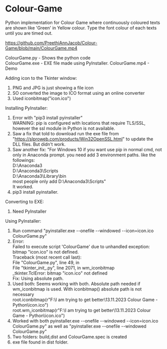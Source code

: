 # Colour-Game
Python implementation for Colour Game where continuously coloured texts are shown like 'Green' in Yellow colour. Type the font colour of each texts until you are timed out.

https://github.com/PreethiAnnJacob/Colour-Game/blob/main/ColourGame.mp4

ColourGame.py - Shows the python code  
ColourGame.exe - EXE file made using PyInstaller.
ColourGame.mp4 - Demo

Adding icon to the Tkinter window:  
1. PNG and JPG is just showing a file icon  
2. SO converted the image to ICO format using an online converter  
3. Used iconbitmap("icon.ico")  

Installing PyInstaller:  
1. Error with "pip3 install pyinstaller"  
WARNING: pip is configured with locations that require TLS/SSL, however the ssl module in Python is not available.  
2. Saw a fix that told to download run the exe file from "https://slproweb.com/products/Win32OpenSSL.html" to update the DLL files. But didn't work.  
3. Saw another fix: "For Windows 10 if you want use pip in normal cmd, not only in Anaconda prompt. you need add 3 environment paths. like the followings:   
D:\Anaconda3   
D:\Anaconda3\Scripts  
D:\Anaconda3\Library\bin   
most people only add D:\Anaconda3\Scripts"  
It worked.  
4. pip3 install pyinstaller.  

Converting to EXE:  
1. Need PyInstaller  

Using PyInstaller:  
1. Run command "pyinstaller.exe --onefile --windowed --icon=icon.ico ColourGame.py"  
2. Error:  
Failed to execute script 'ColourGame' due to unhandled exception: bitmap "icon.ico" is not defined.  
Traceback (most recent call last):  
  File "ColourGame.py", line 49, in <module>  
  File "tkinter\__init__.py", line 2071, in wm_iconbitmap  
_tkinter.TclError: bitmap "icon.ico" not defined  
Fix: Using absolute path.
4. Used both: Seems working with both. Absolute path needed if wm_iconbitmap is used. With iconbitmap() absolute path is not necessary  
root.iconbitmap(r"F:\I am trying to get better\13.11.2023 Colour Game - Python\icon.ico")  
root.wm_iconbitmap(r"F:\I am trying to get better\13.11.2023 Colour Game - Python\icon.ico")  
5. Worked with both pyinstaller.exe --onefile --windowed --icon=icon.ico ColourGame.py" as well as "pyinstaller.exe --onefile --windowed ColourGame.py"  
6. Two folders: build,dist and ColourGame.spec is created
7. exe file found in dist folder.
